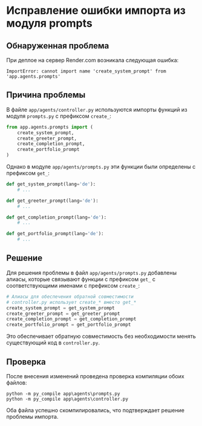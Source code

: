# Исправление ошибки импорта из модуля prompts

## Обнаруженная проблема

При деплое на сервер Render.com возникала следующая ошибка:

```
ImportError: cannot import name 'create_system_prompt' from 'app.agents.prompts'
```

## Причина проблемы

В файле `app/agents/controller.py` используются импорты функций из модуля `prompts.py` с префиксом `create_`:

```python
from app.agents.prompts import (
    create_system_prompt, 
    create_greeter_prompt, 
    create_completion_prompt,
    create_portfolio_prompt
)
```

Однако в модуле `app/agents/prompts.py` эти функции были определены с префиксом `get_`:

```python
def get_system_prompt(lang='de'):
    # ...

def get_greeter_prompt(lang='de'):
    # ...

def get_completion_prompt(lang='de'):
    # ...

def get_portfolio_prompt(lang='de'):
    # ...
```

## Решение

Для решения проблемы в файл `app/agents/prompts.py` добавлены алиасы, которые связывают функции с префиксом `get_` с соответствующими именами с префиксом `create_`:

```python
# Алиасы для обеспечения обратной совместимости
# controller.py использует create_* вместо get_*
create_system_prompt = get_system_prompt
create_greeter_prompt = get_greeter_prompt
create_completion_prompt = get_completion_prompt
create_portfolio_prompt = get_portfolio_prompt
```

Это обеспечивает обратную совместимость без необходимости менять существующий код в `controller.py`.

## Проверка

После внесения изменений проведена проверка компиляции обоих файлов:

```
python -m py_compile app\agents\prompts.py
python -m py_compile app\agents\controller.py
```

Оба файла успешно скомпилировались, что подтверждает решение проблемы импорта.
